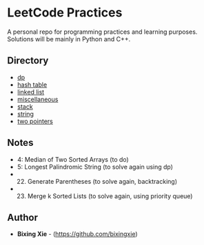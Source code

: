 


# LeetCode Practices 

A personal repo for programming practices and learning purposes. Solutions will be mainly in Python and C++. 

## Directory

* [dp](https://github.com/bixingxie/LeetCode/tree/master/dp)
* [hash table](https://github.com/bixingxie/LeetCode/tree/master/hash%20table) 
* [linked list](https://github.com/bixingxie/LeetCode/tree/master/linked%20list)
* [miscellaneous](https://github.com/bixingxie/LeetCode/tree/master/miscellaneous)
* [stack](https://github.com/bixingxie/LeetCode/tree/master/stack) 
* [string](https://github.com/bixingxie/LeetCode/tree/master/string) 
* [two pointers](https://github.com/bixingxie/LeetCode/tree/master/two%20pointers)

## Notes

* 4: Median of Two Sorted Arrays (to do)
* 5: Longest Palindromic String (to solve again using dp)
* 22. Generate Parentheses (to solve again, backtracking)
* 23. Merge k Sorted Lists (to solve again, using priority queue)

## Author

* **Bixing Xie** - (https://github.com/bixingxie)

